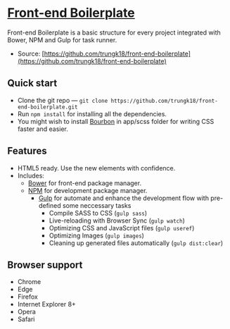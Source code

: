 ﻿# [Front-end Boilerplate](https://github.com/trungk18/front-end-boilerplate)

Front-end Boilerplate is a basic structure for every project integrated with Bower, NPM and Gulp for task runner.

* Source: [https://github.com/trungk18/front-end-boilerplate](https://github.com/trungk18/front-end-boilerplate)

## Quick start

* Clone the git repo — `git clone https://github.com/trungk18/front-end-boilerplate.git`
* Run `npm install` for installing all the dependencies.
* You might wish to install [Bourbon](http://bourbon.io/) in app/scss folder for writing CSS faster and easier.

## Features

* HTML5 ready. Use the new elements with confidence.
* Includes:
  * [Bower](https://bower.io/) for front-end package manager.
  * [NPM](https://npmjs.com/) for development package manager.
	* [Gulp](http://gulpjs.com/) for automate and enhance the development flow with pre-defined some neccessary tasks
		* Compile SASS to CSS (`gulp sass`)
		* Live-reloading with Browser Sync (`gulp watch`)
		* Optimizing CSS and JavaScript files (`gulp useref`)
		* Optimizing Images (`gulp images`)
		* Cleaning up generated files automatically (`gulp dist:clear`)

## Browser support

* Chrome
* Edge
* Firefox
* Internet Explorer 8+
* Opera
* Safari
